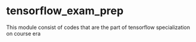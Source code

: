 # tensorflow_exam_prep
This module consist of codes that are the part of tensorflow specialization on course era
